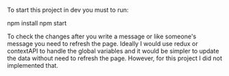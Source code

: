 To start this project in dev you must to run:

npm install
npm start

To check the changes after you write a message or like someone's message you need to refresh the page. Ideally I would use redux or contextAPI to handle the global variables and it would be simpler to update the data without need to refresh the page. However, for this project I did not implemented that.
